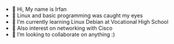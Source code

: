 - 👋 Hi, My name is Irfan
- 👀 Linux and basic programming was caught my eyes
- 🌱 I’m currently learning Linux Debian at Vocational High School
- 🛜 Also interest on networking with Cisco
- 💞️ I’m looking to collaborate on anything :)

<!---
Hello everyone

DyexaHub/DyexaHub on ✨ beginning ✨ repository because its `README.md` appears.
I would love to learn more about basic programming [ HTML, CSS, JS ] and intermediate Linux.
I'd love to receive any help, advice, and suggestions.

Thank you ☆

2024 ©️ Github - Dyexa Rahardika
--->
